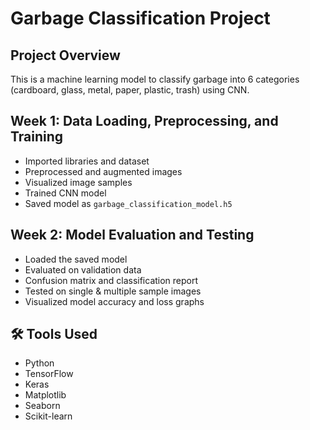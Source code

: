 # Garbage Classification Project

##  Project Overview
This is a machine learning model to classify garbage into 6 categories (cardboard, glass, metal, paper, plastic, trash) using CNN.



##  Week 1: Data Loading, Preprocessing, and Training
- Imported libraries and dataset
- Preprocessed and augmented images
- Visualized image samples
- Trained CNN model
- Saved model as `garbage_classification_model.h5`



##  Week 2: Model Evaluation and Testing
- Loaded the saved model
- Evaluated on validation data
- Confusion matrix and classification report
- Tested on single & multiple sample images
- Visualized model accuracy and loss graphs



## 🛠️ Tools Used
- Python
- TensorFlow
- Keras
- Matplotlib
- Seaborn
- Scikit-learn





